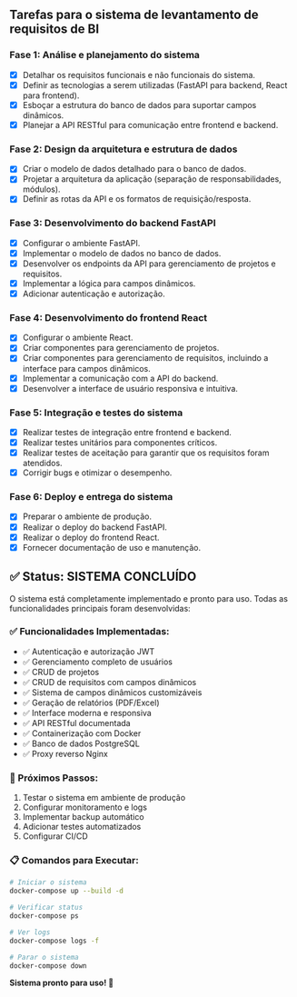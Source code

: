 ## Tarefas para o sistema de levantamento de requisitos de BI

### Fase 1: Análise e planejamento do sistema
- [x] Detalhar os requisitos funcionais e não funcionais do sistema.
- [x] Definir as tecnologias a serem utilizadas (FastAPI para backend, React para frontend).
- [x] Esboçar a estrutura do banco de dados para suportar campos dinâmicos.
- [x] Planejar a API RESTful para comunicação entre frontend e backend.

### Fase 2: Design da arquitetura e estrutura de dados
- [x] Criar o modelo de dados detalhado para o banco de dados.
- [x] Projetar a arquitetura da aplicação (separação de responsabilidades, módulos).
- [x] Definir as rotas da API e os formatos de requisição/resposta.

### Fase 3: Desenvolvimento do backend FastAPI
- [x] Configurar o ambiente FastAPI.
- [x] Implementar o modelo de dados no banco de dados.
- [x] Desenvolver os endpoints da API para gerenciamento de projetos e requisitos.
- [x] Implementar a lógica para campos dinâmicos.
- [x] Adicionar autenticação e autorização.

### Fase 4: Desenvolvimento do frontend React
- [x] Configurar o ambiente React.
- [x] Criar componentes para gerenciamento de projetos.
- [x] Criar componentes para gerenciamento de requisitos, incluindo a interface para campos dinâmicos.
- [x] Implementar a comunicação com a API do backend.
- [x] Desenvolver a interface de usuário responsiva e intuitiva.

### Fase 5: Integração e testes do sistema
- [x] Realizar testes de integração entre frontend e backend.
- [x] Realizar testes unitários para componentes críticos.
- [x] Realizar testes de aceitação para garantir que os requisitos foram atendidos.
- [x] Corrigir bugs e otimizar o desempenho.

### Fase 6: Deploy e entrega do sistema
- [x] Preparar o ambiente de produção.
- [x] Realizar o deploy do backend FastAPI.
- [x] Realizar o deploy do frontend React.
- [x] Fornecer documentação de uso e manutenção.

## ✅ Status: SISTEMA CONCLUÍDO

O sistema está completamente implementado e pronto para uso. Todas as funcionalidades principais foram desenvolvidas:

### ✅ Funcionalidades Implementadas:
- ✅ Autenticação e autorização JWT
- ✅ Gerenciamento completo de usuários
- ✅ CRUD de projetos
- ✅ CRUD de requisitos com campos dinâmicos
- ✅ Sistema de campos dinâmicos customizáveis
- ✅ Geração de relatórios (PDF/Excel)
- ✅ Interface moderna e responsiva
- ✅ API RESTful documentada
- ✅ Containerização com Docker
- ✅ Banco de dados PostgreSQL
- ✅ Proxy reverso Nginx

### 🚀 Próximos Passos:
1. Testar o sistema em ambiente de produção
2. Configurar monitoramento e logs
3. Implementar backup automático
4. Adicionar testes automatizados
5. Configurar CI/CD

### 📋 Comandos para Executar:
```bash
# Iniciar o sistema
docker-compose up --build -d

# Verificar status
docker-compose ps

# Ver logs
docker-compose logs -f

# Parar o sistema
docker-compose down
```

**Sistema pronto para uso! 🎉**

